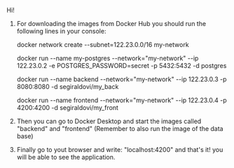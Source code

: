 Hi!
1. For downloading the images from Docker Hub you should run the following lines in your console:

    docker network create --subnet=122.23.0.0/16 my-network 

    docker run --name my-postgres --network="my-network" --ip 122.23.0.2 -e POSTGRES_PASSWORD=secret -p 5432:5432 -d postgres

    docker run --name backend --network="my-network" --ip 122.23.0.3 -p 8080:8080 -d segiraldovi/my_back

    docker run --name frontend --network="my-network" --ip 122.23.0.4 -p 4200:4200 -d segiraldovi/my_front

2. Then you can go to Docker Desktop and start the images called "backend" and "frontend" (Remember to also run the image of the data base)

3. Finally go to yout browser and write: "localhost:4200" and that's it! you will be able to see the application.


